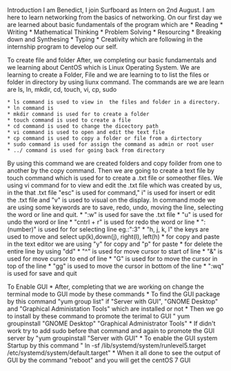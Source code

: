 Introduction
I am Benedict, I join Surfboard as Intern on 2nd August. I am here to learn networking from the basics of networking. On our first day we are learned about basic fundamentals of the program which are
	* Reading
	* Writing
	* Mathematical Thinking
	* Problem Solving
	* Resourcing 
	* Breaking down and Synthesing
	* Typing
	* Creativity
which are following in the internship program to develop our self.

To create file and folder
	After, we completing our basic fundamentals and we learning about CentOS which is  Linux Operating System.
We are learning to create a Folder, File and we are learning to to list the files or folder in directory by using liunx command. The commands are we are learn are ls, ln, mkdir, cd, touch, vi, cp, sudo

	* ls command is used to view in  the files and folder in a directory. 
	* ln command is
	* mkdir command is used for to create a folder
	* touch command is used to create a file
	* cd command is used to change the dicectory path
	* vi command is used to open and edit the text file
	* cp command is used to copy a folder or file from a dirtectory
	* sudo command is used for assign the command as admin or root user
	* ../ command is used for going back from directory

By using this command we are created folders and copy foilder from one to another by the copy command. Then we are going to create a text file by touch command which is used for to create a .txt file or someother files. We using vi command for to view and edit the .txt file which was created by us, in the that .txt file "esc" is used for command," i" is used for insert or edit the .txt file and "v" is used to visual on the display.
In command mode we are using some keywords are to save, redo, undo, moving the line, selecting the word or line and quit.
	* ":w" is used for save the .txt file
	* "u" is used for undo the word or line
	* "cntrl + r" is used for redo the word or line
	* ":(number)" is used for for selecting line eg.:":3"
	* "h, j, k, l" the keys are used to move and select up(k),down(j), right(l), left(h)
	* for copy and paste in the text editor we are using "y" for copy and "p" for paste
	* for delete the entire line by using "dd"
	* "^" is used for move cursor to start of line
	* "&" is used for move cursor to end of line
	* "G" is used for to move the cursor in top of the line
	* "gg" is used to move the cursor in bottom of the line
	* ":wq" is used for save and quit

To Enable GUI
	* After, completing that we are working on change the terminal mode to GUI mode by these commands
	* To find the GUI package by this command "yum group list" if "Server with GUI", "GNOME Desktop" and "Graphical Administation Tools" which are installed or not
	* Then we go to install by these command to promote the terimal to GUI " yum groupinstall "GNOME Desktop" "Graphical Administrator Tools"
	* If didn't work try to add sudo before that command and again to promote the GUI server by "yum groupinstall "Server with GUI"
	* To enable the GUI system Startup by this command " ln -sf /lib/systemd/system/runlevel5.target /etc/systemd/system/default.target"
	* When it all done to see the output of GUI by the command "reboot" and you will get the centOS 7 GUI

